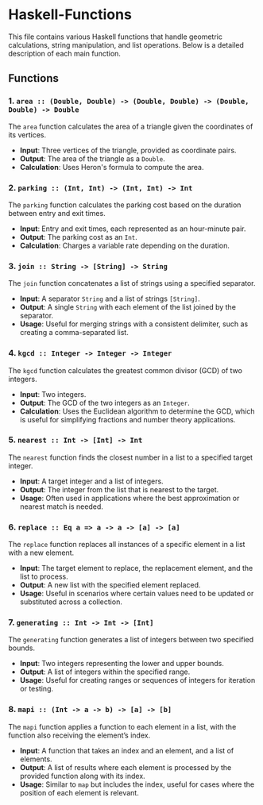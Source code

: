 # Haskell-Functions

This file contains various Haskell functions that handle geometric calculations, string manipulation, and list operations. Below is a detailed description of each main function.

## Functions

### 1. `area :: (Double, Double) -> (Double, Double) -> (Double, Double) -> Double`

The `area` function calculates the area of a triangle given the coordinates of its vertices.

- **Input**: Three vertices of the triangle, provided as coordinate pairs.
- **Output**: The area of the triangle as a `Double`.
- **Calculation**: Uses Heron's formula to compute the area.

### 2. `parking :: (Int, Int) -> (Int, Int) -> Int`

The `parking` function calculates the parking cost based on the duration between entry and exit times.

- **Input**: Entry and exit times, each represented as an hour-minute pair.
- **Output**: The parking cost as an `Int`.
- **Calculation**: Charges a variable rate depending on the duration.

### 3. `join :: String -> [String] -> String`

The `join` function concatenates a list of strings using a specified separator.

- **Input**: A separator `String` and a list of strings `[String]`.
- **Output**: A single `String` with each element of the list joined by the separator.
- **Usage**: Useful for merging strings with a consistent delimiter, such as creating a comma-separated list.

### 4. `kgcd :: Integer -> Integer -> Integer`

The `kgcd` function calculates the greatest common divisor (GCD) of two integers.

- **Input**: Two integers.
- **Output**: The GCD of the two integers as an `Integer`.
- **Calculation**: Uses the Euclidean algorithm to determine the GCD, which is useful for simplifying fractions and number theory applications.

### 5. `nearest :: Int -> [Int] -> Int`

The `nearest` function finds the closest number in a list to a specified target integer.

- **Input**: A target integer and a list of integers.
- **Output**: The integer from the list that is nearest to the target.
- **Usage**: Often used in applications where the best approximation or nearest match is needed.

### 6. `replace :: Eq a => a -> a -> [a] -> [a]`

The `replace` function replaces all instances of a specific element in a list with a new element.

- **Input**: The target element to replace, the replacement element, and the list to process.
- **Output**: A new list with the specified element replaced.
- **Usage**: Useful in scenarios where certain values need to be updated or substituted across a collection.

### 7. `generating :: Int -> Int -> [Int]`

The `generating` function generates a list of integers between two specified bounds.

- **Input**: Two integers representing the lower and upper bounds.
- **Output**: A list of integers within the specified range.
- **Usage**: Useful for creating ranges or sequences of integers for iteration or testing.

### 8. `mapi :: (Int -> a -> b) -> [a] -> [b]`

The `mapi` function applies a function to each element in a list, with the function also receiving the element’s index.

- **Input**: A function that takes an index and an element, and a list of elements.
- **Output**: A list of results where each element is processed by the provided function along with its index.
- **Usage**: Similar to `map` but includes the index, useful for cases where the position of each element is relevant.
